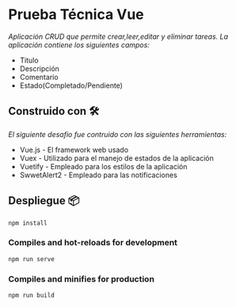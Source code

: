 # Prueba Técnica Vue

_Aplicación CRUD que permite crear,leer,editar y eliminar tareas. La aplicación contiene los siguientes campos:_
* Titulo
* Descripción
* Comentario
* Estado(Completado/Pendiente)

## Construido con 🛠️

_El siguiente desafio fue contruido con las siguientes herramientas:_

* Vue.js - El framework web usado
* Vuex - Utilizado para el manejo de estados de la aplicación
* Vuetify - Empleado para los estilos de la aplicación
* SwwetAlert2 - Empleado para las notificaciones
## Despliegue 📦

```
npm install
```

### Compiles and hot-reloads for development
```
npm run serve
```

### Compiles and minifies for production
```
npm run build
```

